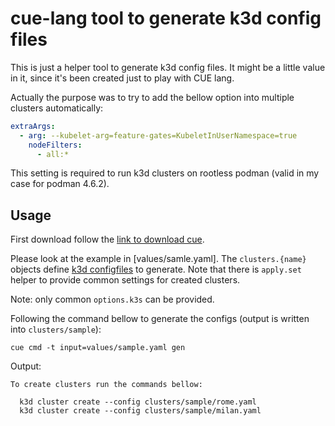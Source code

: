 # cue-lang tool to generate k3d config files

This is just a helper tool to generate k3d config files. It might be a little value in it, since it's been created just to play with CUE lang.

Actually the purpose was to try to add the bellow option into multiple clusters automatically:

```yaml
extraArgs:
  - arg: --kubelet-arg=feature-gates=KubeletInUserNamespace=true
    nodeFilters:
      - all:*
```

This setting is required to run k3d clusters on rootless podman (valid in my case for podman 4.6.2).

## Usage

First download follow the [link to download cue](https://github.com/cue-lang/cue/releases/).

Please look at the example in [values/samle.yaml]. The `clusters.{name}` objects define [k3d configfiles](https://k3d.io/v5.1.0/usage/configfile/) to generate. Note that there is `apply.set` helper to provide common settings for created clusters.

Note: only common `options.k3s` can be provided.

Following the command bellow to generate the configs (output is written into `clusters/sample`):

```shell
cue cmd -t input=values/sample.yaml gen
```

Output:

```
To create clusters run the commands bellow:

  k3d cluster create --config clusters/sample/rome.yaml
  k3d cluster create --config clusters/sample/milan.yaml
```

